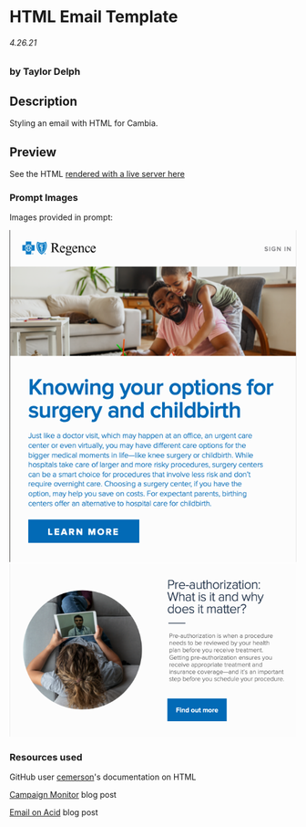 # HTML Email Template
###### 4.26.21
### by Taylor Delph

## Description
Styling an email with HTML for Cambia.

## Preview
See the HTML [rendered with a live server here](https://taylulz.github.io/HTML-Email-Template/)

### Prompt Images
Images provided in prompt:

![source1](source1.png)
![source2](source2.png)

### Resources used
GitHub user [cemerson](https://gist.github.com/cemerson/4495931#file-email-html)'s documentation on HTML

[Campaign Monitor](http://www.campaignmonitor.com/blog/post/3317/correct-doctype-to-use-in-html-email/) blog post

[Email on Acid](http://www.emailonacid.com/blog/details/C18/doctype_-_the_black_sheep_of_html_email_design) blog post


